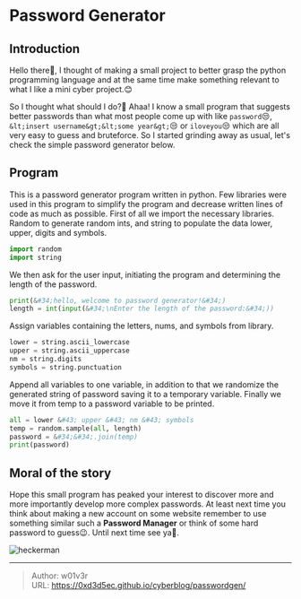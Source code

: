 # Password Generator


## Introduction
Hello there👋, I thought of making a small project to better grasp the python programming language and at the same time make something relevant to what I like a mini cyber project.😊

So I thought what should I do?🤔 Ahaa! I know a small program that suggests better passwords than what most people come up with like `password`😒, `&lt;insert username&gt;&lt;some year&gt;`😒 or `iloveyou`😒 which are all very easy to guess and bruteforce. So I started grinding away as usual, let&#39;s check the simple password generator below.

## Program
This is a password generator program written in python. Few libraries were used in this program to simplify the program and decrease written lines of code as much as possible. First of all we import the necessary libraries. Random to generate random ints, and string to populate the data lower, upper, digits and symbols.
```python
import random
import string
```

We then ask for the user input, initiating the program and determining the length of the password.
```python
print(&#34;hello, welcome to password generator!&#34;)
length = int(input(&#34;\nEnter the length of the password:&#34;))
```

Assign variables containing the letters, nums, and symbols from library.
```python
lower = string.ascii_lowercase
upper = string.ascii_uppercase
nm = string.digits
symbols = string.punctuation
```

Append all variables to one variable, in addition to that we randomize the generated string of password saving it to a temporary variable. Finally we move it from temp to a password variable to be printed.
```python
all = lower &#43; upper &#43; nm &#43; symbols
temp = random.sample(all, length)
password = &#34;&#34;.join(temp)
print(password)
```

## Moral of the story
Hope this small program has peaked your interest to discover more and more importantly develop more complex passwords. At least next time you think about making a new account on some website remember to use something similar such a **Password Manager** or think of some hard password to guess😉. Until next time see ya👋. 

![heckerman](https://media.tenor.com/VrzXhtoSwcsAAAAd/hacker-typing.gif)


---

> Author: w01v3r  
> URL: https://0xd3d5ec.github.io/cyberblog/passwordgen/  

